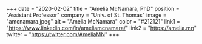 +++ 
date = "2020-02-02" 
title = "Amelia McNamara, PhD" 
position = "Assistant Professor" 
company = "Univ. of St. Thomas" 
image = "amcnamara.jpeg" 
alt = "Amelia McNamara" 
color = "#212121" 
link1 = "https://www.linkedin.com/in/ameliamcnamara/" 
link2 = "https://amelia.mn"
twitter = "https://twitter.com/AmeliaMN"
+++